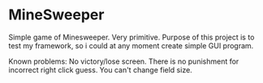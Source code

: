 # MineSweeper

Simple game of Minesweeper.
Very primitive. Purpose of this project is to test my framework, so i could at any moment create simple GUI program.

Known problems:
No victory/lose screen.
There is no punishment for incorrect right click guess.
You can't change field size.

<p align="center"
  <img src="https://github.com/DeTaxon/MineSweeper/blob/main/Preview.png?raw=true" alt="hello =)"/>
</p>
